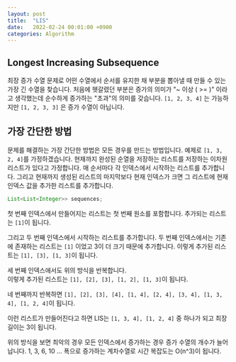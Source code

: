 ```yaml
---
layout: post
title:  "LIS"
date:   2022-02-24 00:01:00 +0900
categories: Algorithm
---
```


## Longest Increasing Subsequence
최장 증가 수열 문제로 어떤 수열에서 순서를 유지한 채 부분을 뽑아낼 때 만들 수 있는 가장 긴 수열을 찾습니다.
처음에 헷갈렸던 부분은 증가의 의미가 "~ 이상 ( >= )" 이라고 생각했는데 순수하게 증가하는 "초과"의 의미를 갖습니다.
`[1, 2, 3, 4]` 는 가능하지만 `[1, 2, 3, 3]` 은 증가 수열이 아닙니다.

## 가장 간단한 방법
문제를 해결하는 가장 간단한 방법은 모든 경우를 만드는 방법입니다.
예제로 `[1, 3, 2, 4]`를 가정하겠습니다.
현재까지 완성된 순열을 저장하는 리스트를 저장하는 이차원 리스트가 있다고 가정합니다.
매 순서마다 각 인덱스에서 시작하는 리스트를 추가합니다.
그리고 현재까지 생성된 리스트의 마지막보다 현재 인덱스가 크면 그 리스트에 현재 인덱스 값을 추가한 리스트를 추가합니다.

```java
List<List<Integer>> sequences;
```

첫 번째 인덱스에서 만들어지는 리스트는 첫 번째 원소를 포함합니다.
추가되는 리스트는 `[1]`이 됩니다.

그리고 두 번째 인덱스에서 시작하는 리스트를 추가합니다.
두 번째 인덱스에서는 기존에 존재하는 리스트는 `[1]` 이었고 3이 더 크기 때문에 추가합니다.
이렇게 추가된 리스트는 `[1], [3], [1, 3]`이 됩니다.

세 번째 인덱스에서도 위의 방식을 반복합니다.  
이렇게 추가된 리스트는 `[1], [2], [3], [1, 2], [1, 3]`이 됩니다.

네 번째까지 반복하면 `[1], [2], [3], [4], [1, 4], [2, 4], [3, 4], [1, 3, 4], [1, 2, 4]`이 됩니다.

이런 리스트가 만들어진다고 하면 LIS는 `[1, 3, 4], [1, 2, 4]` 중 하나가 되고 최장 길이는 3이 됩니다.

위의 방식을 보면 최악의 경우 모든 인덱스에서 증가하는 경우 증가 수열의 개수가 늘어납니다.
1, 3, 6, 10 ... 폭으로 증가하는 계차수열로 시간 복잡도는 O(n^3)이 됩니다.
